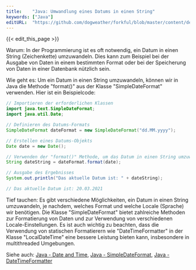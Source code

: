 ```yaml
---
title:    "Java: Umwandlung eines Datums in einen String"
keywords: ["Java"]
editURL:  "https://github.com/dogweather/forkful/blob/master/content/de/java/converting-a-date-into-a-string.md"
---
```


{{< edit_this_page >}}

Warum: In der Programmierung ist es oft notwendig, ein Datum in einen String (Zeichenkette) umzuwandeln. Dies kann zum Beispiel bei der Ausgabe von Daten in einem bestimmten Format oder bei der Speicherung von Daten in einer Datenbank nützlich sein.

Wie geht es: Um ein Datum in einen String umzuwandeln, können wir in Java die Methode "format()" aus der Klasse "SimpleDateFormat" verwenden. Hier ist ein Beispielcode:

```Java
// Importieren der erforderlichen Klassen
import java.text.SimpleDateFormat;
import java.util.Date;

// Definieren des Datums-Formats
SimpleDateFormat dateFormat = new SimpleDateFormat("dd.MM.yyyy");

// Erstellen eines Datums-Objekts
Date date = new Date();

// Verwenden der "format()" Methode, um das Datum in einen String umzuwandeln
String dateString = dateFormat.format(date);

// Ausgabe des Ergebnisses
System.out.println("Das aktuelle Datum ist: " + dateString);

// Das aktuelle Datum ist: 20.03.2021
```

Tief tauchen: Es gibt verschiedene Möglichkeiten, ein Datum in einen String umzuwandeln, je nachdem, welches Format und welche Locale (Sprache) wir benötigen. Die Klasse "SimpleDateFormat" bietet zahlreiche Methoden zur Formatierung von Daten und zur Verwendung von verschiedenen Locale-Einstellungen. Es ist auch wichtig zu beachten, dass die Verwendung von statischen Formatierern wie "DateTimeFormatter" in der Klasse "LocalDateTime" eine bessere Leistung bieten kann, insbesondere in multithreaded Umgebungen.

Siehe auch: [Java - Date and Time](https://www.javatutorialhq.com/java/lang/dates-and-times-in-java/), [Java - SimpleDateFormat](https://docs.oracle.com/javase/8/docs/api/java/text/SimpleDateFormat.html), [Java - DateTimeFormatter](https://docs.oracle.com/javase/8/docs/api/java/time/format/DateTimeFormatter.html)